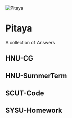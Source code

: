 ![Pitaya](https://socialify.git.ci/Chen-Rain/Pitaya/image?description=1&font=Bitter&forks=1&issues=1&language=1&name=1&owner=1&pulls=1&stargazers=1&theme=Light)

# Pitaya

A collection of Answers

## HNU-CG

## HNU-SummerTerm

## SCUT-Code

## SYSU-Homework
